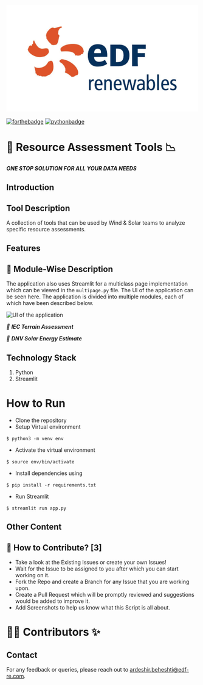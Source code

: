 <!-- Add logo -->
<!--  ![App Logo]([[https://i.stack.imgur.com/ARgpq.jpg](https://github.com/Ardy-EDFRE/resource_assessment_tools/blob/main/edf_logo.jpg](https://raw.githubusercontent.com/Ardy-EDFRE/resource_assessment_tools/main/edf_logo.jpg))) -->

![data-storyteller](https://raw.githubusercontent.com/Ardy-EDFRE/resource_assessment_tools/main/edf_logo.jpg)

[![forthebadge](https://forthebadge.com/images/badges/built-by-developers.svg)](https://forthebadge.com)
[![pythonbadge](https://forthebadge.com/images/badges/made-with-python.svg)](https://forthebadge.com)

# 📱 Resource Assessment Tools 📉

_**ONE STOP SOLUTION FOR ALL YOUR DATA NEEDS**_ 
## Introduction 

## Tool Description 
A collection of tools that can be used by Wind &amp; Solar teams to analyze specific resource assessments.

## Features 

## 📝 Module-Wise Description

The application also uses Streamlit for a multiclass page implementation which can be viewed in the `multipage.py` file. The UI of the application can be seen here. The application is divided into multiple modules, each of which have been described below.

![UI of the application](https://i.stack.imgur.com/MOVpz.png)


_📌 **IEC Terrain Assessment**_ <br/>

 

_📌 **DNV Solar Energy Estimate**_ <br/>


## Technology Stack 

1. Python 
2. Streamlit 

# How to Run 

- Clone the repository
- Setup Virtual environment
```
$ python3 -m venv env
```
- Activate the virtual environment
```
$ source env/bin/activate
```
- Install dependencies using
```
$ pip install -r requirements.txt
```
- Run Streamlit
```
$ streamlit run app.py
```

## Other Content

## 🤝 How to Contribute? [3]

- Take a look at the Existing Issues or create your own Issues!
- Wait for the Issue to be assigned to you after which you can start working on it.
- Fork the Repo and create a Branch for any Issue that you are working upon.
- Create a Pull Request which will be promptly reviewed and suggestions would be added to improve it.
- Add Screenshots to help us know what this Script is all about.


# 👨‍💻 Contributors ✨

## Contact

For any feedback or queries, please reach out to [ardeshir.beheshti@edf-re.com](ardeshir.beheshti@edf-re.com).
